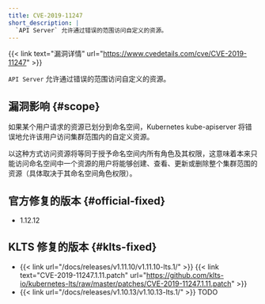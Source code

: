 ```yaml
---
title: CVE-2019-11247
short_description: |
  `API Server` 允许通过错误的范围访问自定义的资源。
---
```


{{< link text="漏洞详情" url="https://www.cvedetails.com/cve/CVE-2019-11247" >}}

`API Server` 允许通过错误的范围访问自定义的资源。

## 漏洞影响 {#scope}

如果某个用户请求的资源已划分到命名空间，Kubernetes kube-apiserver 将错误地允许该用户访问集群范围内的自定义资源。

以这种方式访问资源将等同于授予命名空间内所有角色及其权限，这意味着本来只能访问命名空间中一个资源的用户将能够创建、查看、更新或删除整个集群范围的资源（具体取决于其命名空间角色权限）。

## 官方修复的版本 {#official-fixed}

- 1.12.12

## KLTS 修复的版本 {#klts-fixed}

- {{< link url="/docs/releases/v1.11.10/v1.11.10-lts.1/" >}} {{< link text="CVE-2019-11247.1.11.patch" url="https://github.com/klts-io/kubernetes-lts/raw/master/patches/CVE-2019-11247.1.11.patch" >}}
- {{< link url="/docs/releases/v1.10.13/v1.10.13-lts.1/" >}} TODO
